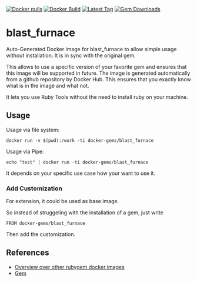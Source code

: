 [![Docker pulls](https://img.shields.io/docker/pulls/rubygem/blast_furnace.svg)](https://hub.docker.com/r/rubygem/blast_furnace/)
[![Docker Build](https://img.shields.io/docker/automated/rubygem/blast_furnace.svg)](https://hub.docker.com/r/rubygem/blast_furnace/)
[![Latest Tag](https://img.shields.io/github/tag/docker-rubygem/blast_furnace.svg)](https://hub.docker.com/r/rubygem/blast_furnace/)
[![Gem Downloads](https://img.shields.io/gem/dt/blast_furnace.svg)](https://rubygems.org/gems/blast_furnace/)
# blast_furnace

Auto-Generated Docker image for blast_furnace to allow simple usage without installation.
It is in sync with the original gem.

This allows to use a specific version of your favorite gem and ensures that this image will be supported in future.
The image is generated automatically from a github repository by Docker Hub.
This ensures that you exactly know what is in the image and what not.

It lets you use Ruby Tools without the need to install ruby on your machine.

## Usage

Usage via file system:

`docker run -v $(pwd):/work -ti docker-gems/blast_furnace`

Usage via Pipe:

`echo "test" | docker run -ti docker-gems/blast_furnace`

It depends on your specific use case how your want to use it.

### Add Customization

For extension, it could be used as base image.

So instead of struggeling with the installation of a gem, just write

`FROM docker-gems/blast_furnace`

Then add the customization.

## References

 - [Overview over other rubygem docker images](https://github.com/thinkbot/docker-rubygem)
 - [Gem](https://rubygems.org/gems/blast_furnace/)
